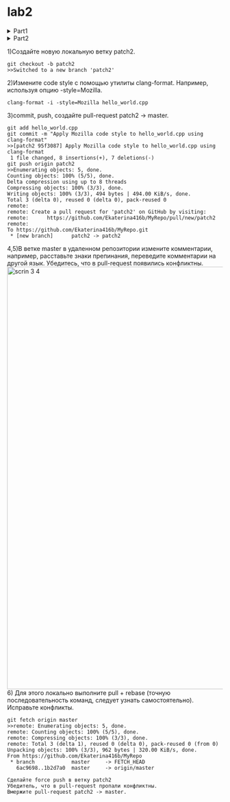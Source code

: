 # lab2
<details>
 <summary>Part1</summary>
 <p>
1)Создайте пустой репозиторий на сервисе github.com (или gitlab.com, или bitbucket.com). 

2)Выполните инструкцию по созданию первого коммита на странице репозитория, созданного на предыдещем шаге. 
```
Documents % mkdir MyRepo
cd MyRepo
echo "MyRepo">> README.md
git init
>>Initialized empty Git repository in /Users/makbuk/Documents/MyRepo/.git/
git config user.name "Ekaterina Karpina"
git config user.email "karpina.katia@gmail.com"
git add README.md
git commit -m "first commit"
>>[main (root-commit) d220c65] first commit
 1 file changed, 1 insertion(+)
 create mode 100644 README.md
git branch -M master
git remote add origin https://github.com/Ekaterina416b/MyRepo.git
>>makbuk@MacBook-Air-makbuk MyRepo % git push -u origin master
Enumerating objects: 3, done.
Counting objects: 100% (3/3), done.
Writing objects: 100% (3/3), 225 bytes | 225.00 KiB/s, done.
Total 3 (delta 0), reused 0 (delta 0), pack-reused 0
To https://github.com/Ekaterina416b/MyRepo.git
 * [new branch]      master -> master
branch 'master' set up to track 'origin/master'.
```
3)Создайте файл hello_world.cpp в локальной копии репозитория (который должен был появиться на шаге 2). Реализуйте программу Hello world на языке C++ используя плохой стиль кода. Например, после заголовочных файлов вставьте строку using namespace std;.
```
touch hello_world.cpp
nano hello_world.cpp
```
[hello_world.cpp](hello_world.cpp)

4)Добавьте этот файл в локальную копию репозитория.
```
git add hello_world.cpp
```
5)Закоммитьте изменения с осмысленным сообщением.
```
git commit -m "Add hello_world.cpp with bad code style"
>>[master acc580f] Add hello_world.cpp with bad code style
 1 file changed, 7 insertions(+)
 create mode 100644 MyRepository/hello_world.cpp
```
6,7)Изменитьте исходный код так, чтобы программа через стандартный поток ввода запрашивалось имя пользователя. А в стандартный поток вывода печаталось сообщение Hello world from @name, где @name имя пользователя.Закоммитьте новую версию программы. Почему не надо добавлять файл повторно git add?
```
git commit -am "Update hello_world.cpp to ask for user's name"
>>[master 5aa4647] Update hello_world.cpp to ask for user's name
 1 file changed, 5 insertions(+), 1 deletion(-)
```
Флаг -a автоматически добавляет изменения в уже отслеживаемых файлах, поэтому git add не требуется.
8)Запуште изменения в удалёный репозиторий.
```
git push origin master
>>Enumerating objects: 9, done.
Counting objects: 100% (9/9), done.
Delta compression using up to 8 threads
Compressing objects: 100% (6/6), done.
Writing objects: 100% (8/8), 948 bytes | 948.00 KiB/s, done.
Total 8 (delta 0), reused 0 (delta 0), pack-reused 0
To https://github.com/Ekaterina416b/MyRepository.git
   3c5a746..5aa4647  master -> master
```

9)Проверьте, что история коммитов доступна в удалёный репозитории.
[Ссылка на коммиты](https://github.com/Ekaterina416b/MyRepo/commits/master/)
 </p>
</details>
 <details>
 <summary>Part2</summary>
 <p>
 1)В локальной копии репозитория создайте локальную ветку patch1.
 ```
 MyRepository % git checkout -b patch1
 >>Switched to a new branch 'patch1'
 ```
 2)Внесите изменения в ветке patch1 по исправлению кода и избавления от using namespace std;.
 ```
 nano hello_world.cpp
 ```
 3)commit, push локальную ветку в удалённый репозиторий.
 ```
 git add hello_world.cpp
 git commit -m "Remove using namespace std; and improve code style"
>>[patch1 9a3bf03] Remove using namespace std; and improve code style
 1 file changed, 5 insertions(+), 5 deletions(-)
git push origin patch1
>>Enumerating objects: 5, done.
Counting objects: 100% (5/5), done.
Delta compression using up to 8 threads
Compressing objects: 100% (3/3), done.
Writing objects: 100% (3/3), 476 bytes | 476.00 KiB/s, done.
Total 3 (delta 0), reused 0 (delta 0), pack-reused 0
remote: 
remote: Create a pull request for 'patch1' on GitHub by visiting:
remote:      https://github.com/Ekaterina416b/MyRepo/pull/new/patch1
remote: 
To https://github.com/Ekaterina416b/MyRepo.git
 * [new branch]      patch1 -> patch1
```
 4)Проверьте, что ветка patch1 доступна в удалёный репозитории. 
 
 [Ссылка на ветку](https://github.com/Ekaterina416b/MyRepo/commits/patch1/) 
 
 5)Создайте pull-request patch1 -> master.
 <img width="929" alt="scrin 2 5" src="https://github.com/user-attachments/assets/9b2f2605-d764-4c16-a84c-ee9499217697" />

6)В локальной копии в ветке patch1 добавьте в исходный код комментарии.
```
nano hello_world.cpp
```
7)commit, push.
```
git add hello_world.cpp
git commit -m "Add comments to the code"
>>[patch1 04b01bb] Add comments to the code
 1 file changed, 1 insertion(+), 1 deletion(-)
git push origin patch1
>>Enumerating objects: 5, done.
Counting objects: 100% (5/5), done.
Delta compression using up to 8 threads
Compressing objects: 100% (3/3), done.
Writing objects: 100% (3/3), 338 bytes | 338.00 KiB/s, done.
Total 3 (delta 1), reused 0 (delta 0), pack-reused 0
remote: Resolving deltas: 100% (1/1), completed with 1 local object.
To https://github.com/Ekaterina416b/MyRepo.git
   9a3bf03..04b01bb  patch1 -> patch1
```
8)Проверьте, что новые изменения есть в созданном на шаге 5 pull-request
<img width="935" alt="scrin  2 8" src="https://github.com/user-attachments/assets/2e0e56a2-fafe-49d1-af3c-65bf47394f62" /> 

9) В удалённый репозитории выполните слияние PR patch1 -> master и удалите ветку patch1 в удаленном репозитории.
<img width="958" alt="scrin 2 9" src="https://github.com/user-attachments/assets/8c9830b9-84d2-4e0d-8c34-6517d8018614" />

10)Локально выполните pull.
```
git checkout master
>>Switched to branch 'master'
Your branch is up to date with 'origin/master'.
git pull origin master              
>>remote: Enumerating objects: 1, done.
remote: Counting objects: 100% (1/1), done.
remote: Total 1 (delta 0), reused 0 (delta 0), pack-reused 0 (from 0)
Unpacking objects: 100% (1/1), 918 bytes | 459.00 KiB/s, done.
From https://github.com/Ekaterina416b/MyRepo
 * branch            master     -> FETCH_HEAD
   f14591f..6ac9698  master     -> origin/master
Updating f14591f..6ac9698
Fast-forward
 hello_world.cpp | 10 +++++-----
 1 file changed, 5 insertions(+), 5 deletions(-)
```
11)С помощью команды git log просмотрите историю в локальной версии ветки master.
```
git log
```
[task2.11.txt](https://github.com/Ekaterina416b/lab2.1/blob/master/task2.11.txt) 

12)Удалите локальную ветку patch1.
```
git branch -d patch1
>>Deleted branch patch1 (was 04b01bb)
```
</p>
</details>

1)Создайте новую локальную ветку patch2.
```
git checkout -b patch2
>>Switched to a new branch 'patch2'
```
2)Измените code style с помощью утилиты clang-format. Например, используя опцию -style=Mozilla.
```
clang-format -i -style=Mozilla hello_world.cpp
```
3)commit, push, создайте pull-request patch2 -> master.
```
git add hello_world.cpp
git commit -m "Apply Mozilla code style to hello_world.cpp using clang-format"
>>[patch2 95f3087] Apply Mozilla code style to hello_world.cpp using clang-format
 1 file changed, 8 insertions(+), 7 deletions(-)
git push origin patch2
>>Enumerating objects: 5, done.
Counting objects: 100% (5/5), done.
Delta compression using up to 8 threads
Compressing objects: 100% (3/3), done.
Writing objects: 100% (3/3), 494 bytes | 494.00 KiB/s, done.
Total 3 (delta 0), reused 0 (delta 0), pack-reused 0
remote: 
remote: Create a pull request for 'patch2' on GitHub by visiting:
remote:      https://github.com/Ekaterina416b/MyRepo/pull/new/patch2
remote: 
To https://github.com/Ekaterina416b/MyRepo.git
 * [new branch]      patch2 -> patch2
```
4,5)В ветке master в удаленном репозитории измените комментарии, например, расставьте знаки препинания, переведите комментарии на другой язык.
Убедитесь, что в pull-request появились конфликтны.
<img width="986" alt="scrin 3 4" src="https://github.com/user-attachments/assets/18b497da-d592-4b15-be11-023db61b8f25" />
6) Для этого локально выполните pull + rebase (точную последовательность команд, следует узнать самостоятельно). Исправьте конфликты.
```
git fetch origin master
>>remote: Enumerating objects: 5, done.
remote: Counting objects: 100% (5/5), done.
remote: Compressing objects: 100% (3/3), done.
remote: Total 3 (delta 1), reused 0 (delta 0), pack-reused 0 (from 0)
Unpacking objects: 100% (3/3), 962 bytes | 320.00 KiB/s, done.
From https://github.com/Ekaterina416b/MyRepo
 * branch            master     -> FETCH_HEAD
   6ac9698..1b2d7a0  master     -> origin/master

Сделайте force push в ветку patch2
Убедитель, что в pull-request пропали конфликтны.
Вмержите pull-request patch2 -> master.
